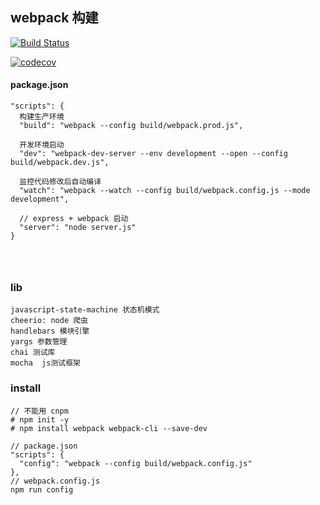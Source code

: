 
## webpack 构建

[![Build Status](https://travis-ci.org/cttiamin/es-pattern.svg?branch=master)](https://travis-ci.org/cttiamin/es-pattern)


[![codecov](https://codecov.io/gh/cttiamin/es-pattern/branch/master/graph/badge.svg)](https://codecov.io/gh/cttiamin/es-pattern)

####  package.json 
```
"scripts": {
  构建生产环境
  "build": "webpack --config build/webpack.prod.js",

  开发环境启动
  "dev": "webpack-dev-server --env development --open --config build/webpack.dev.js",

  监控代码修改后自动编译
  "watch": "webpack --watch --config build/webpack.config.js --mode development",

  // express + webpack 启动
  "server": "node server.js"
}




```

### lib
```
javascript-state-machine 状态机模式
cheerio: node 爬虫
handlebars 模块引擎
yargs 参数管理
chai 测试库
mocha  js测试框架
```


### install
```
// 不能用 cnpm 
# npm init -y
# npm install webpack webpack-cli --save-dev

// package.json
"scripts": {
  "config": "webpack --config build/webpack.config.js"
},
// webpack.config.js
npm run config




```


